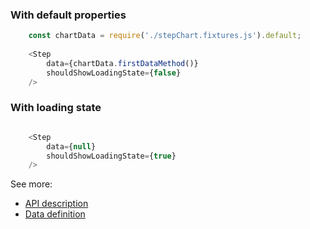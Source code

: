 ### With default properties
```js
    const chartData = require('./stepChart.fixtures.js').default;
    
    <Step
        data={chartData.firstDataMethod()}
        shouldShowLoadingState={false}
    />
```

### With loading state
```js

    <Step
        data={null}
        shouldShowLoadingState={true}
    />
```


See more:
* [API description][APILink]
* [Data definition][DataLink]



[APILink]: http://eventbrite.github.io/britecharts/module-Step.html
[DataLink]: http://eventbrite.github.io/britecharts/global.html#stackedBarData__anchor